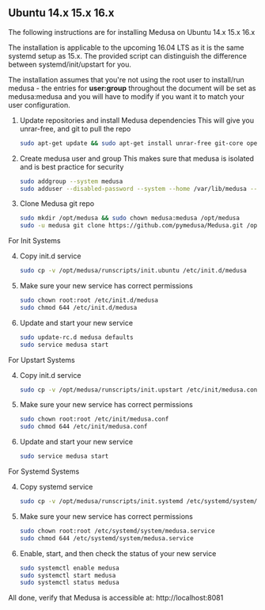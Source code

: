 ## Ubuntu 14.x 15.x 16.x
The following instructions are for installing Medusa on Ubuntu 14.x 15.x 16.x
 
The installation is applicable to the upcoming 16.04 LTS as it is the same systemd setup as 15.x. The provided script can distinguish the difference between systemd/init/upstart for you. 
 
The installation assumes that you're not using the root user to install/run medusa - the entries for **user:group** throughout the document will be set as medusa:medusa and you will have to modify if you want it to match your user configuration.

1. Update repositories and install Medusa dependencies
    This will give you unrar-free, and git to pull the repo
 
   ```bash
   sudo apt-get update && sudo apt-get install unrar-free git-core openssl libssl-dev python2.7 ffmpeg mediainfo
   ```

2. Create medusa user and group
    This makes sure that medusa is isolated and is best practice for security
   
    ```bash
    sudo addgroup --system medusa
    sudo adduser --disabled-password --system --home /var/lib/medusa --gecos "Medusa" --ingroup medusa medusa
    ```
   
3. Clone Medusa git repo
 
    ```bash
    sudo mkdir /opt/medusa && sudo chown medusa:medusa /opt/medusa
    sudo -u medusa git clone https://github.com/pymedusa/Medusa.git /opt/medusa
    ```

For Init Systems
	
4. Copy init.d service
 
    ```bash
    sudo cp -v /opt/medusa/runscripts/init.ubuntu /etc/init.d/medusa
    ```
 
5. Make sure your new service has correct permissions
 
    ```bash
    sudo chown root:root /etc/init.d/medusa
    sudo chmod 644 /etc/init.d/medusa
    ```
 
6. Update and start your new service
   
    ```bash
    sudo update-rc.d medusa defaults
	sudo service medusa start
    ```
	
For Upstart Systems

4. Copy init.d service
 
    ```bash
    sudo cp -v /opt/medusa/runscripts/init.upstart /etc/init/medusa.conf
    ```

5. Make sure your new service has correct permissions
 
    ```bash
    sudo chown root:root /etc/init/medusa.conf
    sudo chmod 644 /etc/init/medusa.conf
    ```

6. Update and start your new service
   
    ```bash
    sudo service medusa start
    ```

For Systemd Systems

4. Copy systemd service
 
    ```bash
    sudo cp -v /opt/medusa/runscripts/init.systemd /etc/systemd/system/medusa.service
    ```
 
5. Make sure your new service has correct permissions
 
    ```bash
    sudo chown root:root /etc/systemd/system/medusa.service
    sudo chmod 644 /etc/systemd/system/medusa.service
    ```
 
6. Enable, start, and then check the status of your new service
   
    ```bash
    sudo systemctl enable medusa
    sudo systemctl start medusa
    sudo systemctl status medusa

All done, verify that Medusa is accessible at: http://localhost:8081
